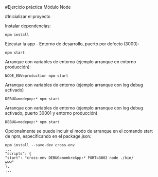 #Ejercicio práctica Módulo Node

#Inicializar el proyecto

Instalar dependencias:
```
npm install
```

Ejecutar la app - Entorno de desarrollo, puerto por defecto (3000):
```
npm start
```
Arranque con variables de entorno (ejemplo arranque en entorno producción):
```
NODE_ENV=production npm start
```
Arranque con variables de entorno (ejemplo arranque con log debug activado)
```
DEBUG=nodepop:* npm start
```
Arranque con variables de entorno (ejemplo arranque con log debug activado, puerto 30001 y entorno producción)
```
DEBUG=nodepop:* npm start
```

Opcionalmente se puede incluir el modo de arranque en el comando start de npm, especificando en el package.json:
```
npm install --save-dev cross-env
...
"scripts": {
"start": "cross-env DEBUG=nombreApp:* PORT=3002 node ./bin/
www"
},
...
```